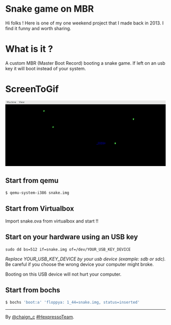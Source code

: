 # Snake game on MBR

Hi folks ! Here is one of my one weekend project that I made back in 2013. I find it funny and worth sharing.


# What is it ?

A custom MBR (Master Boot Record) booting a snake game. If left on an usb key it will boot instead of your system.

# ScreenToGif

![Alt Text](/snake.gif)

## Start from qemu
```sh
$ qemu-system-i386 snake.img
```

## Start from Virtualbox

Import snake.ova from virtualbox and start !!

## Start on your hardware using an USB key
```
sudo dd bs=512 if=snake.img of=/dev/YOUR_USB_KEY_DEVICE
```
*Replace YOUR_USB_KEY_DEVICE by your usb device (example: sdb or sdc).* Be careful if you choose the wrong device your computer might broke.

Booting on this USB device will not hurt your computer.

## Start from bochs
```sh
$ bochs 'boot:a' 'floppya: 1_44=snake.img, status=inserted'
```

---

By [@chaign\_c][] [#HexpressoTeam][hexpresso].


[hexpresso]:     https://hexpresso.github.io
[@chaign\_c]:    https://twitter.com/chaign_c
